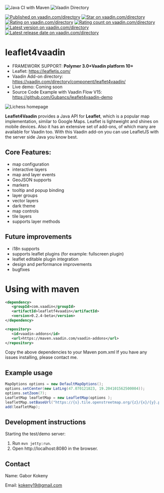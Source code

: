 
![Java CI with Maven](https://github.com/Gubancs/leaflet4vaadin/workflows/Java%20CI%20with%20Maven/badge.svg)
![Vaadin Directory](https://github.com/Gubancs/leaflet4vaadin/workflows/Vaadin%20Directory/badge.svg)

[![Published on vaadin.com/directory](https://img.shields.io/badge/Vaadin%20Directory-published-blue.svg?colorB=00b4f0)](https://vaadin.com/directory/component/leaflet4vaadin)
[![Star on vaadin.com/directory](https://img.shields.io/vaadin-directory/star/leaflet4vaadin.svg)](https://vaadin.com/directory/component/leaflet4vaadin)
[![Rating on vaadin.com/directory](https://img.shields.io/vaadin-directory/rating/leaflet4vaadin.svg)](https://vaadin.com/directory/component/leaflet4vaadin)
[![Rating count on vaadin.com/directory](https://img.shields.io/vaadin-directory/rc/leaflet4vaadin.svg)](https://vaadin.com/directory/component/leaflet4vaadin)
[![Latest version on vaadin.com/directory](https://img.shields.io/vaadin-directory/v/leaflet4vaadin.svg)](https://vaadin.com/directory/component/leaflet4vaadin)
[![Latest release date on vaadin.com/directory](https://img.shields.io/vaadin-directory/rd/leaflet4vaadin.svg)](https://vaadin.com/directory/component/leaflet4vaadin)

# leaflet4vaadin

- FRAMEWORK SUPPORT: **Polymer 3.0+Vaadin platform 10+**
- Leaflet: https://leafletjs.com/
- Vaadin Add-on directory:
https://vaadin.com/directory/component/leaflet4vaadin/
- Live demo: Coming soon
- Source Code Example with Vaadin Flow V15: https://github.com/Gubancs/leaflet4vaadin-demo

<img src="https://raw.githubusercontent.com/Gubancs/leaflet4vaadin/master/demo.png" alt="Lichess homepage" title="Lichess comes with light and dark theme, this screenshot shows both." />

**Leaflet4Vaadin** provides a Java API for **Leaflet**, which is a popular map implementation, similar to Google Maps.  Leaflet is lightweight and shines on mobile devices. Also it has an extensive set of add-ons, of which many are available for Vaadin too.
With this Vaadin add-on you can use LeafletJS with the server side Java you know best.

## Core Features:
- map configuration
- interactive layers
- map and layer events
- GeoJSON supports
- markers
- tooltip and popup binding
- layer groups
- vector layers
- dark theme
- map controls
- tile layers
- supports layer methods


## Future improvements
- i18n supports
- supports leaflet plugins (for example: fullscreen plugin)
- leaflet editable plugin integration
- design and performance improvements
- bugfixes

# Using with maven

```xml
<dependency>
   <groupId>com.vaadin</groupId>
   <artifactId>leafletf4vaadin</artifactId>
   <version>0.2.4-beta</version>
</dependency>

<repository>
   <id>vaadin-addons</id>
   <url>https://maven.vaadin.com/vaadin-addons</url>
</repository>
```
Copy the above dependencies to your Maven pom.xml If you have any issues installing, please contact me.

## Example usage

```java
MapOptions options = new DefaultMapOptions();
options.setCenter(new LatLng(47.070121823, 19.204101562500004));
options.setZoom(7);
LeafletMap leafletMap = new LeafletMap(options );
leafletMap.setBaseUrl("https://{s}.tile.openstreetmap.org/{z}/{x}/{y}.png");
add(leafletMap);
```

## Development instructions

Starting the test/demo server:
1. Run `mvn jetty:run`.
2. Open http://localhost:8080 in the browser.


## Contact

Name: Gabor Kokeny

Email: kokeny19@gmail.com
